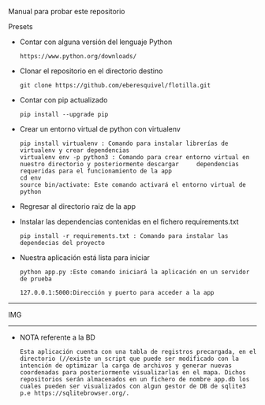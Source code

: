 Manual para probar este repositorio

Presets
- Contar con alguna versión del lenguaje Python 
      
      https://www.python.org/downloads/

- Clonar el repositorio en el directorio destino

      git clone https://github.com/eberesquivel/flotilla.git
- Contar con pip actualizado

      pip install --upgrade pip
- Crear un entorno virtual de python con virtualenv
      
      pip install virtualenv : Comando para instalar librerías de virtualenv y crear dependencias
      virtualenv env -p python3 : Comando para crear entorno virtual en nuestro directorio y posteriormente descargar     dependencias requeridas para el funcionamiento de la app
      cd env
      source bin/activate: Este comando activará el entorno virtual de python
- Regresar al directorio raiz de la app
      
- Instalar las dependencias contenidas en el fichero requirements.txt
      
      pip install -r requirements.txt : Comando para instalar las dependecias del proyecto


- Nuestra aplicación está lista para iniciar
      
      python app.py :Este comando iniciará la aplicación en un servidor de prueba 
      
      127.0.0.1:5000:Dirección y puerto para acceder a la app
____

IMG
_____

- NOTA referente a la BD
      
      Esta aplicación cuenta con una tabla de registros precargada, en el directorio (//existe un script que puede ser modificado con la intención de optimizar la carga de archivos y generar nuevas coordenadas para posteriormente visualizarlas en el mapa. Dichos repositorios serán almacenados en un fichero de nombre app.db los cuales pueden ser visualizados con algun gestor de DB de sqlite3 p.e https://sqlitebrowser.org/. 
      
      
